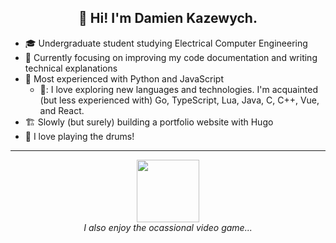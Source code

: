 <h2 align="center">👋 Hi! I'm Damien Kazewych.</h2>

- 🎓 Undergraduate student studying Electrical Computer Engineering
- 📜 Currently focusing on improving my code documentation and writing technical explanations
- 💪 Most experienced with Python and JavaScript
    - 🔎: I love exploring new languages and technologies. I'm acquainted (but less experienced with) Go, TypeScript, Lua, Java, C, C++, Vue, and React. 
- 🏗️ Slowly (but surely) building a portfolio website with Hugo
- 🥁 I love playing the drums!

-------

<p align="center">
    <img style="align: center" src="https://i.imgur.com/0D6F25Z.gif" width="100">
    <br>
    <i>I also enjoy the ocassional video game...</i>
</p>